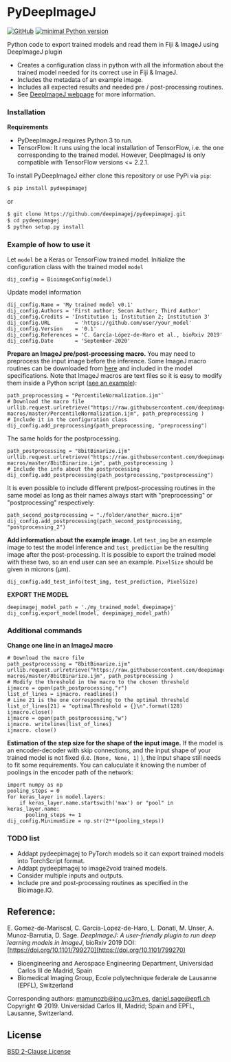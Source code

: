 # PyDeepImageJ

[![GitHub](https://img.shields.io/github/license/deepimagej/pydeepimagej)](https://raw.githubusercontent.com/deepimagej/pydeepimagej/master/LICENSE)
[![minimal Python version](https://img.shields.io/badge/Python-3-6666ff.svg)](https://www.anaconda.com/distribution/)

Python code to export trained models and read them in Fiji & ImageJ using DeepImageJ plugin
  - Creates a configuration class in python with all the information about the trained model needed for its correct use in Fiji & ImageJ.
  - Includes the metadata of an example image.
  - Includes all expected results and needed pre / post-processing routines.
  - See [DeepImageJ webpage](https://deepimagej.github.io/deepimagej/) for more information. 

### Installation
**Requirements**
- PyDeepImageJ requires Python 3 to run. 
- TensorFlow: It runs using the local installation of TensorFlow, i.e. the one corresponding to the trained model. However, DeepImageJ is only compatible with TensorFlow versions <= 2.2.1.


To install PyDeepImageJ either clone this repository or use PyPi via `pip`:

```sh
$ pip install pydeepimagej
```
or
```sh
$ git clone https://github.com/deepimagej/pydeepimagej.git
$ cd pydeepimagej
$ python setup.py install
```

### Example of how to use it

Let `model` be a Keras or TensorFlow trained model. Initialize the configuration class with the trained model `model`
````
dij_config = BioimageConfig(model)
````
Update model information
````
dij_config.Name = 'My trained model v0.1'
dij_config.Authors = 'First author; Secon Author; Third Author'
dij_config.Credits = 'Institution 1; Institution 2; Institution 3'
dij_config.URL        = 'https://github.com/user/your_model'
dij_config.Version    = '0.1'
dij_config.References = 'C. García-López-de-Haro et al., bioRxiv 2019'
dij_config.Date       = 'September-2020'
````
**Prepare an ImageJ pre/post-processing macro.** 
You may need to preprocess the input image before the inference. Some ImageJ macro routines can be downloaded from [here](https://github.com/deepimagej/imagej-macros/) and included in the model specifications. Note that ImageJ macros are text files so it is easy to modify them inside a Python script ([see an example](https://github.com/deepimagej/pydeepimagej/blob/master/README.md#additional-commands)):
````
path_preprocessing = "PercentileNormalization.ijm"`
# Download the macro file
urllib.request.urlretrieve("https://raw.githubusercontent.com/deepimagej/imagej-macros/master/PercentileNormalization.ijm", path_preprocessing )
# Include it in the configuration class
dij_config.add_preprocessing(path_preprocessing, "preprocessing")
````
The same holds for the postprocessing.
````
path_postprocessing = "8bitBinarize.ijm"
urllib.request.urlretrieve("https://raw.githubusercontent.com/deepimagej/imagej-macros/master/8bitBinarize.ijm", path_postprocessing )
# Include the info about the postprocessing 
dij_config.add_postprocessing(path_postprocessing,"postprocessing")
````
It is even possible to include different pre/post-processing routines in the same model as long as their names always start with "preprocessing" or "postprocessing" respectively: 
````
path_second_postprocessing = "./folder/another_macro.ijm"
dij_config.add_postprocessing(path_second_postprocessing, "postprocessing_2")
````

**Add information about the example image.**
Let `test_img` be an example image to test the model inference and `test_prediction` be the resulting image after the post-processing. It is possible to export the trained model with these two, so an end user can see an example. 
`PixelSize` should be given in microns (µm). 
````
dij_config.add_test_info(test_img, test_prediction, PixelSize)
````

**EXPORT THE MODEL**
````
deepimagej_model_path = './my_trained_model_deepimagej'
dij_config.export_model(model, deepimagej_model_path)
`````
### Additional commands
**Change one line in an ImageJ macro**
````
# Download the macro file
path_postprocessing = "8bitBinarize.ijm"
urllib.request.urlretrieve("https://raw.githubusercontent.com/deepimagej/imagej-macros/master/8bitBinarize.ijm", path_postprocessing )
# Modify the threshold in the macro to the chosen threshold
ijmacro = open(path_postprocessing,"r")  
list_of_lines = ijmacro. readlines()
# Line 21 is the one corresponding to the optimal threshold
list_of_lines[21] = "optimalThreshold = {}\n".format(128)
ijmacro.close()
ijmacro = open(path_postprocessing,"w")  
ijmacro. writelines(list_of_lines)
ijmacro. close()
````
**Estimation of the step size for the shape of the input image.**
If the model is an encoder-decoder with skip connections, and the input shape of your trained model is not fixed (i.e. `[None, None, 1]` ), the input shape still needs to fit some requirements. You can caluculate it knowing the number of poolings in the encoder path of the network:
````
import numpy as np
pooling_steps = 0
for keras_layer in model.layers:
    if keras_layer.name.startswith('max') or "pool" in keras_layer.name:
      pooling_steps += 1
dij_config.MinimumSize = np.str(2**(pooling_steps))
````
### TODO list

 - Addapt pydeepimagej to PyTorch models so it can export trained models into TorchScript format.
 - Addapt pydeepimagej to image2void trained models.
 - Consider multiple inputs and outputs.
 - Include pre and post-processing routines as specified in the Bioimage.IO.

Reference: 
----
E. Gomez-de-Mariscal, C. Garcia-Lopez-de-Haro, L. Donati, M. Unser, A. Munoz-Barrutia, D. Sage. 
*DeepImageJ: A user-friendly plugin to run deep learning models in ImageJ*, bioRxiv 2019
DOI: [https://doi.org/10.1101/799270](https://doi.org/10.1101/799270)
- Bioengineering and Aerospace Engineering Department, Universidad Carlos III de Madrid, Spain
- Biomedical Imaging Group, Ecole polytechnique federale de Lausanne (EPFL), Switzerland

Corresponding authors: mamunozb@ing.uc3m.es, daniel.sage@epfl.ch
Copyright © 2019. Universidad Carlos III, Madrid; Spain and EPFL, Lausanne, Switzerland.

License
----
[BSD 2-Clause License](https://raw.githubusercontent.com/deepimagej/pydeepimagej/master/LICENSE)
